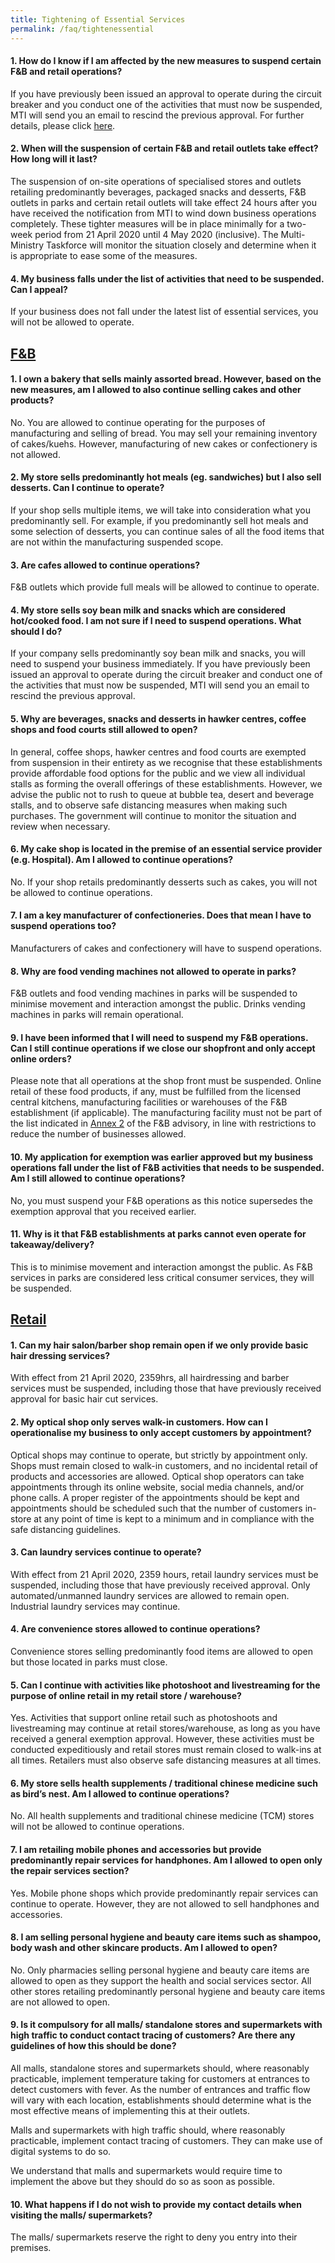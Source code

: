 ```yaml
---
title: Tightening of Essential Services
permalink: /faq/tightenessential
---
```


#### **1. How do I know if I am affected by the new measures to suspend certain F&B and retail operations?**
If you have previously been issued an approval to operate during the circuit breaker and you conduct one of the activities that must now be suspended, MTI will send you an email to rescind the previous approval. For further details, please click <a href="https://go.gov.sg/tightenmeansure" target="_blank">here</a>.

#### **2. When will the suspension of certain F&B and retail outlets take effect? How long will it last?**
The suspension of on-site operations of specialised stores and outlets retailing predominantly beverages, packaged snacks and desserts, F&B outlets in parks and certain retail outlets will take effect 24 hours after you have received the notification from MTI to wind down business operations completely. These tighter measures will be in place minimally for a two-week period from 21 April 2020 until 4 May 2020 (inclusive). The Multi-Ministry Taskforce will monitor the situation closely and determine when it is appropriate to ease some of the measures.

#### **4. My business falls under the list of activities that need to be suspended. Can I appeal?**
If your business does not fall under the latest list of essential services, you will not be allowed to operate.


## **<ins>F&B</ins>**

#### **1. I own a bakery that sells mainly assorted bread. However, based on the new measures, am I allowed to also continue selling cakes and other products?**
No. You are allowed to continue operating for the purposes of manufacturing and selling of bread. You may sell your remaining inventory of cakes/kuehs. However, manufacturing of new cakes or confectionery is not allowed.

#### **2. My store sells predominantly hot meals (eg. sandwiches) but I also sell desserts. Can I continue to operate?**
If your shop sells multiple items, we will take into consideration what you predominantly sell. For example, if you predominantly sell hot meals and some selection of desserts, you can continue sales of all the food items that are not within the manufacturing suspended scope.

#### **3. Are cafes allowed to continue operations?**
F&B outlets which provide full meals will be allowed to continue to operate.

#### **4. My store sells soy bean milk and snacks which are considered hot/cooked food. I am not sure if I need to suspend operations. What should I do?**
If your company sells predominantly soy bean milk and snacks, you will need to suspend your business immediately. If you have previously been issued an approval to operate during the circuit breaker and conduct one of the activities that must now be suspended, MTI will send you an email to rescind the previous approval.

#### **5. Why are beverages, snacks and desserts in hawker centres, coffee shops and food courts still allowed to open?**
In general, coffee shops, hawker centres and food courts are exempted from suspension in their entirety as we recognise that these establishments provide affordable food options for the public and we view all individual stalls as forming the overall offerings of these establishments. However, we advise the public not to rush to queue at bubble tea, desert and beverage stalls, and to observe safe distancing measures when making such purchases. The government will continue to monitor the situation and review when necessary.

#### **6. My cake shop is located in the premise of an essential service provider (e.g. Hospital). Am I allowed to continue operations?**
No. If your shop retails predominantly desserts such as cakes, you will not be allowed to continue operations.

#### **7. I am a key manufacturer of confectioneries. Does that mean I have to suspend operations too?**
Manufacturers of cakes and confectionery will have to suspend operations.

#### **8. Why are food vending machines not allowed to operate in parks?**
F&B outlets and food vending machines in parks will be suspended to minimise movement and interaction amongst the public. Drinks vending machines in parks will remain operational.

#### **9. I have been informed that I will need to suspend my F&B operations. Can I still continue operations if we close our shopfront and only accept online orders?**
Please note that all operations at the shop front must be suspended. Online retail of these food products, if any, must be fulfilled from the licensed central kitchens, manufacturing facilities or warehouses of the F&B establishment (if applicable). The manufacturing facility must not be part of the list indicated in <a href="https://go.gov.sg/fnbtightenmeansure" target="_blank">Annex 2</a> of the F&B advisory, in line with restrictions to reduce the number of businesses allowed. 

#### **10. My application for exemption was earlier approved but my business operations fall under the list of F&B activities that needs to be suspended. Am I still allowed to continue operations?**
No, you must suspend your F&B operations as this notice supersedes the exemption approval that you received earlier.

#### **11. Why is it that F&B establishments at parks cannot even operate for takeaway/delivery?**
This is to minimise movement and interaction amongst the public.  As F&B services in parks are considered less critical consumer services, they will be suspended.


## **<ins>Retail</ins>**

#### **1. Can my hair salon/barber shop remain open if we only provide basic hair dressing services?**
With effect from 21 April 2020, 2359hrs, all hairdressing and barber services must be suspended, including those that have previously received approval for basic hair cut services.

#### **2. My optical shop only serves walk-in customers. How can I operationalise my business to only accept customers by appointment?**
Optical shops may continue to operate, but strictly by appointment only. Shops must remain closed to walk-in customers, and no incidental retail of products and accessories are allowed. Optical shop operators can take appointments through its online website, social media channels, and/or phone calls. A proper register of the appointments should be kept and appointments should be scheduled such that the number of customers in-store at any point of time is kept to a minimum and in compliance with the safe distancing guidelines.

#### **3. Can laundry services continue to operate?**
With effect from 21 April 2020, 2359 hours, retail laundry services must be suspended, including those that have previously received approval. Only automated/unmanned laundry services are allowed to remain open. Industrial laundry services may continue.

#### **4. Are convenience stores allowed to continue operations?**
Convenience stores selling predominantly food items are allowed to open but those located in parks must close.

#### **5. Can I continue with activities like photoshoot and livestreaming for the purpose of online retail in my retail store / warehouse?**
Yes. Activities that support online retail such as photoshoots and livestreaming may continue at retail stores/warehouse, as long as you have received a general exemption approval. However, these activities must be conducted expeditiously and retail stores must remain closed to walk-ins at all times. Retailers must also observe safe distancing measures at all times.

#### **6. My store sells health supplements / traditional chinese medicine such as bird’s nest. Am I allowed to continue operations?**
No. All health supplements and traditional chinese medicine (TCM) stores will not be allowed to continue operations.

#### **7. I am retailing mobile phones and accessories but provide predominantly repair services for handphones. Am I allowed to open only the repair services section?**
Yes. Mobile phone shops which provide predominantly repair services can continue to operate. However, they are not allowed to sell handphones and accessories.

#### **8. I am selling personal hygiene and beauty care items such as shampoo, body wash and other skincare products. Am I allowed to open?**
No. Only pharmacies selling personal hygiene and beauty care items are allowed to open as they support the health and social services sector. All other stores retailing predominantly personal hygiene and beauty care items are not allowed to open.

#### **9. Is it compulsory for all malls/ standalone stores and supermarkets with high traffic to conduct contact tracing of customers? Are there any guidelines of how this should be done?**
All malls, standalone stores and supermarkets should, where reasonably practicable, implement temperature taking for customers at entrances to detect customers with fever. As the number of entrances and traffic flow will vary with each location, establishments should determine what is the most effective means of implementing this at their outlets.

Malls and supermarkets with high traffic should, where reasonably practicable, implement contact tracing of customers. They can make use of digital systems to do so.

We understand that malls and supermarkets would require time to implement the above but they should do so as soon as possible.

#### **10. What happens if I do not wish to provide my contact details when visiting the malls/ supermarkets?**
The malls/ supermarkets reserve the right to deny you entry into their premises.
